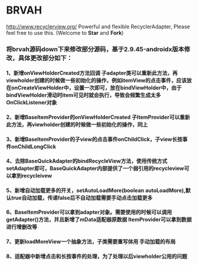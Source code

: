 # BRVAH
http://www.recyclerview.org/
Powerful and flexible RecyclerAdapter,
Please feel free to use this. (Welcome to **Star** and **Fork**)

### 将brvah源码down下来修改部分源码，基于2.9.45-androidx版本修改，具体更改部分如下：
#### 1、新增onViewHolderCreated方法回调 子adapter类可以重新此方法，再viewholder创建的时候做一些初始化的操作，例如itemView的点击事件，应该放在onCreateViewHolder中，设置一次即可，放在bindViewHolder中，由于bindViewHolder滑动时item可见时就会执行，导致会频繁生成太多OnClickListener对象
#### 2、新增BaseItemProvider的onViewHolderCreated 子ItemProvider可以重新此方法，再viewholder创建的时候做一些初始化的操作，同上
#### 3、新增BaseItemProvider的子view的点击事件onChildClick，子view长按事件onChildLongClick
#### 4、去除BaseQuickAdapter的bindRecycleView方法，使用传统方式setAdapter即可，BaseQuickAdapter内部提供了一个弱引用的recycleview可以拿到recycleivew
#### 5、新增自动加载更多的开关，setAutoLoadMore(boolean autoLoadMore),默认true自动加载，传递false后不自动加载需要手动点击加载更多
#### 6、BaseItemProvider可以拿到adapter对象。需要使用的时候可以调用getAdapter()方法，并且新增了mData适配器原数据 ItemProvider可以拿到数据进行增删改等
#### 7、更新loadMoreView一个抽象方法，子类需要重写体用 手动加载的布局
#### 8、适配器中新增点击和长按事件的处理，为了处理以后viewholder公用的问题